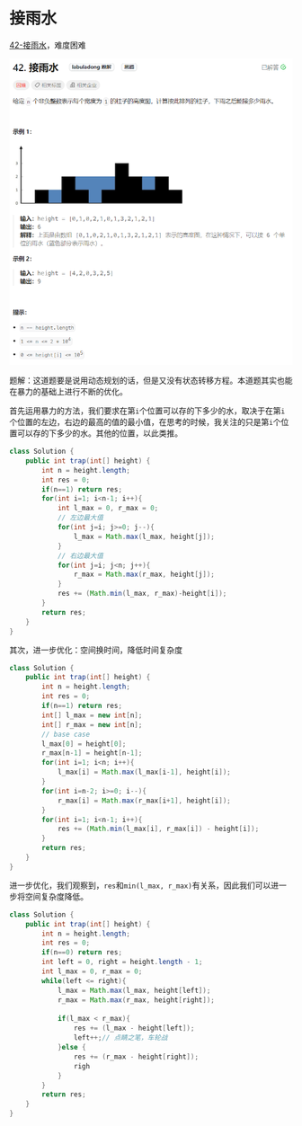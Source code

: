 # 接雨水

[42-接雨水](https://leetcode.cn/problems/trapping-rain-water/description/)，难度困难

![image-20230922162802202](https://raw.githubusercontent.com/lqyspace/mypic/master/PicBed/202309221628283.png)

题解：这道题要是说用动态规划的话，但是又没有状态转移方程。本道题其实也能在暴力的基础上进行不断的优化。

首先运用暴力的方法，我们要求在第`i`个位置可以存的下多少的水，取决于在第`i`个位置的左边，右边的最高的值的最小值，在思考的时候，我关注的只是第`i`个位置可以存的下多少的水。其他的位置，以此类推。

```java
class Solution {
    public int trap(int[] height) {
        int n = height.length;
        int res = 0;
        if(n==1) return res;
        for(int i=1; i<n-1; i++){
            int l_max = 0, r_max = 0;
            // 左边最大值
            for(int j=i; j>=0; j--){
                l_max = Math.max(l_max, height[j]);
            }
            // 右边最大值
            for(int j=i; j<n; j++){
                r_max = Math.max(r_max, height[j]);
            }
            res += (Math.min(l_max, r_max)-height[i]);
        }
        return res;
    }
}
```



其次，进一步优化：空间换时间，降低时间复杂度

```java
class Solution {
    public int trap(int[] height) {
        int n = height.length;
        int res = 0;
        if(n==1) return res;
        int[] l_max = new int[n];
        int[] r_max = new int[n];
        // base case
        l_max[0] = height[0];
        r_max[n-1] = height[n-1];
        for(int i=1; i<n; i++){
            l_max[i] = Math.max(l_max[i-1], height[i]);
        }
        for(int i=n-2; i>=0; i--){
            r_max[i] = Math.max(r_max[i+1], height[i]);
        }
        for(int i=1; i<n-1; i++){
            res += (Math.min(l_max[i], r_max[i]) - height[i]);
        }
        return res;
    }
}
```





进一步优化，我们观察到，`res`和`min(l_max, r_max)`有关系，因此我们可以进一步将空间复杂度降低。

```java
class Solution {
    public int trap(int[] height) {
        int n = height.length;
        int res = 0;
        if(n==0) return res;
        int left = 0, right = height.length - 1;
        int l_max = 0, r_max = 0;
        while(left <= right){
            l_max = Math.max(l_max, height[left]);
            r_max = Math.max(r_max, height[right]);
            
            if(l_max < r_max){
                res += (l_max - height[left]);
                left++;// 点睛之笔，车轮战
            }else {
                res += (r_max - height[right]);
                righ
            }
        }
        return res;
    }
}
```

